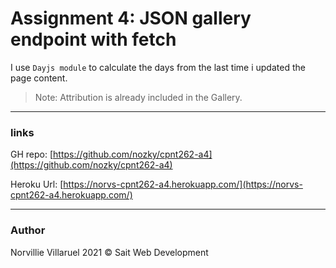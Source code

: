 # Assignment 4: JSON gallery endpoint with fetch

I use `Dayjs module` to calculate the days from the last time i updated the page content.  

>Note: Attribution is already included in the Gallery.


---
### links
GH repo: [https://github.com/nozky/cpnt262-a4](https://github.com/nozky/cpnt262-a4)

Heroku Url: [https://norvs-cpnt262-a4.herokuapp.com/](https://norvs-cpnt262-a4.herokuapp.com/)

---
### Author
Norvillie Villaruel
2021 © Sait Web Development